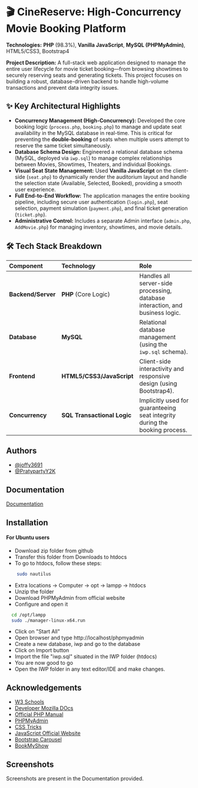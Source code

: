 # 🎬 CineReserve: High-Concurrency Movie Booking Platform

**Technologies:** **PHP** (98.3%), **Vanilla JavaScript**, **MySQL (PHPMyAdmin)**, HTML5/CSS3, Bootstrap4

**Project Description:** A full-stack web application designed to manage the entire user lifecycle for movie ticket booking—from browsing showtimes to securely reserving seats and generating tickets. This project focuses on building a robust, database-driven backend to handle high-volume transactions and prevent data integrity issues.

## ✨ Key Architectural Highlights

* **Concurrency Management (High-Concurrency):** Developed the core booking logic (`process.php`, `booking.php`) to manage and update seat availability in the MySQL database in real-time. This is critical for preventing the **double-booking** of seats when multiple users attempt to reserve the same ticket simultaneously.
* **Database Schema Design:** Engineered a relational database schema (MySQL, deployed via `iwp.sql`) to manage complex relationships between Movies, Showtimes, Theaters, and individual Bookings.
* **Visual Seat State Management:** Used **Vanilla JavaScript** on the client-side (`seat.php`) to dynamically render the auditorium layout and handle the selection state (Available, Selected, Booked), providing a smooth user experience.
* **Full End-to-End Workflow:** The application manages the entire booking pipeline, including secure user authentication (`login.php`), seat selection, payment simulation (`payment.php`), and final ticket generation (`ticket.php`).
* **Administrative Control:** Includes a separate Admin interface (`admin.php`, `AddMovie.php`) for managing inventory, showtimes, and movie details.

## 🛠️ Tech Stack Breakdown

| Component | Technology | Role |
| :--- | :--- | :--- |
| **Backend/Server** | **PHP** (Core Logic) | Handles all server-side processing, database interaction, and business logic. |
| **Database** | **MySQL** | Relational database management (using the `iwp.sql` schema). |
| **Frontend** | **HTML5/CSS3/JavaScript** | Client-side interactivity and responsive design (using Bootstrap4). |
| **Concurrency** | **SQL Transactional Logic** | Implicitly used for guaranteeing seat integrity during the booking process. |

## Authors

- [@joffy3691](https://github.com/joffy3691)
- [@PratypartyY2K](https://github.com/PratypartyY2K)

  
## Documentation

[Documentation](https://docs.google.com/document/d/1qtuP2xXJE-r_EYuIAuRk8V6CK2BD5U57k2YN25-YV6w/edit?usp=sharing)

  
## Installation 

#### For Ubuntu users
 - Download zip folder from github
 - Transfer this folder from Downloads to htdocs
 - To go to htdocs, follow these steps:
```bash
    sudo nautilus
```
 - Extra locations -> Computer -> opt -> lampp -> htdocs
 - Unzip the folder
 - Download PHPMyAdmin from official website
 - Configure and open it

```bash 
  cd /opt/lampp
  sudo ./manager-linux-x64.run
```
 - Click on "Start All"
 - Open browser and type http://localhost/phpmyadmin
 - Create a new database, iwp and go to the database
 - Click on Import button
 - Import the file "iwp.sql" situated in the IWP folder (htdocs)
 - You are now good to go
 - Open the IWP folder in any text editor/IDE and make changes.
  
## Acknowledgements

 - [W3 Schools](https://www.w3schools.com/)
 - [Developer Mozilla DOcs](https://developer.mozilla.org/en-US/)
 - [Official PHP Manual](https://www.php.net/manual/en/index.php)
 - [PHPMyAdmin](https://www.phpmyadmin.net/)
 - [CSS Tricks](https://css-tricks.com/)
 - [JavaScript Official Website](https://www.javascript.com/)
 - [Bootstrap Carousel](https://getbootstrap.com/docs/4.0/components/carousel/)
 - [BookMyShow](https://bookmyshow.com/)

  
## Screenshots

Screenshots are present in the Documentation provided.
  
